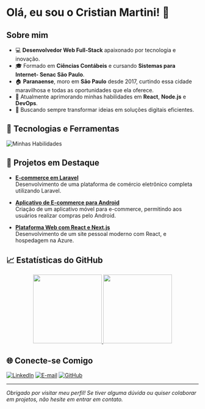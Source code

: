 # Olá, eu sou o Cristian Martini! 👋

<!--
**CristianMartini/CristianMartini** é um repositório ✨ _especial_ ✨ porque seu `README.md` (este arquivo) aparece no seu perfil GitHub.
-->

## Sobre mim

- 💻 **Desenvolvedor Web Full-Stack** apaixonado por tecnologia e inovação.
- 🎓 Formado em **Ciências Contábeis** e cursando **Sistemas para Internet- Senac São Paulo**.
- 🏠 **Paranaense**, moro em **São Paulo** desde 2017, curtindo essa cidade maravilhosa e todas as oportunidades que ela oferece.
- 🌱 Atualmente aprimorando minhas habilidades em **React**, **Node.js** e **DevOps**.
- 🎯 Buscando sempre transformar ideias em soluções digitais eficientes.

## 🔧 Tecnologias e Ferramentas

![Minhas Habilidades](https://skillicons.dev/icons?i=react,angular,nodejs,laravel,kotlin,js,html,css,tailwind,git,github,vscode,androidstudio&theme=light)

## 🚀 Projetos em Destaque

- [**E-commerce em Laravel**](https://github.com/CristianMartini/Projeto-Bravo-PI)  
  Desenvolvimento de uma plataforma de comércio eletrônico completa utilizando Laravel.

- [**Aplicativo de E-commerce para Android**](https://github.com/CristianMartini/Echo-Viagens-)  
  Criação de um aplicativo móvel para e-commerce, permitindo aos usuários realizar compras pelo Android.

- [**Plataforma Web com React e Next.js**](https://github.com/CristianMartini/minha-landing-page)  
  Desenvolvimento de um site pessoal moderno com React, e hospedagem na Azure.

## 📈 Estatísticas do GitHub

<div align="center">
  <a href="https://github.com/CristianMartini">
    <img height="180em" src="https://github-readme-stats.vercel.app/api?username=CristianMartini&show_icons=true&theme=dracula&include_all_commits=true&count_private=true"/>
    <img height="180em" src="https://github-readme-stats.vercel.app/api/top-langs/?username=CristianMartini&layout=compact&langs_count=7&theme=dracula"/>
  </a>
</div>

## 🌐 Conecte-se Comigo

[![LinkedIn](https://img.shields.io/badge/LinkedIn-0077B5?style=for-the-badge&logo=linkedin&logoColor=white)](https://linkedin.com/in/cristianmartinisp)
[![E-mail](https://img.shields.io/badge/Email-D14836?style=for-the-badge&logo=gmail&logoColor=white)](mailto:cristianmartini.sp@gmail.com)
[![GitHub](https://img.shields.io/badge/GitHub-100000?style=for-the-badge&logo=github&logoColor=white)](https://github.com/CristianMartini)


---

*Obrigado por visitar meu perfil! Se tiver alguma dúvida ou quiser colaborar em projetos, não hesite em entrar em contato.*
